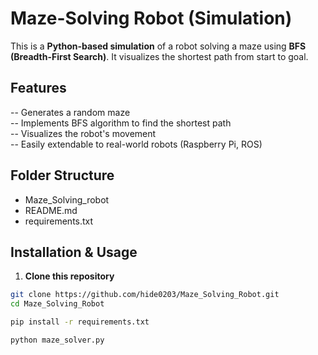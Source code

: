 #  Maze-Solving Robot (Simulation) 

This is a **Python-based simulation** of a robot solving a maze using **BFS (Breadth-First Search)**. It visualizes the shortest path from start to goal.


##  Features
-- Generates a random maze  
-- Implements BFS algorithm to find the shortest path  
-- Visualizes the robot's movement  
-- Easily extendable to real-world robots (Raspberry Pi, ROS)  



##  Folder Structure
-  Maze_Solving_robot      
-  README.md           
-  requirements.txt     



##  Installation & Usage
1. **Clone this repository**  
```sh
git clone https://github.com/hide0203/Maze_Solving_Robot.git
cd Maze_Solving_Robot

pip install -r requirements.txt

python maze_solver.py
